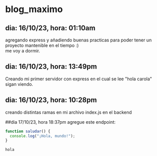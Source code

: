# blog_maximo
## dia: 16/10/23, hora: 01:10am
agregando express y añadiendo buenas practicas para poder tener un proyecto mantenible en el tiempo :) <br>
me voy a dormir.

## dia: 16/10/23, hora: 13:49pm
Creando mi primer servidor con express en el cual se lee "hola carola" <br>
sigan viendo.

## dia: 16/10/23, hora: 10:28pm
creando distintas ramas en mi archivo index.js en el backend

##dia 17/10/23, hora 18:37pm
agregue este endpoint:
```javascript
function saludar() {
  console.log("¡Hola, mundo!");
}

hola
